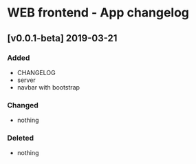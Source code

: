 # WEB frontend - App changelog

## [v0.0.1-beta] 2019-03-21

### Added

-   CHANGELOG
-   server
-   navbar with bootstrap

### Changed

-   nothing

### Deleted

-   nothing